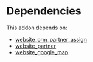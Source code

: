 # Dependencies

This addon depends on:

- [website_crm_partner_assign](https://github.com/bringout/oca-ocb-website/tree/845ce4dffb06d0fbfdf889fb094aa8d2908a2160/odoo-bringout-oca-ocb-website_crm_partner_assign)
- [website_partner](https://github.com/bringout/oca-ocb-website/tree/845ce4dffb06d0fbfdf889fb094aa8d2908a2160/odoo-bringout-oca-ocb-website_partner)
- [website_google_map](https://github.com/bringout/oca-ocb-website/tree/845ce4dffb06d0fbfdf889fb094aa8d2908a2160/odoo-bringout-oca-ocb-website_google_map)

